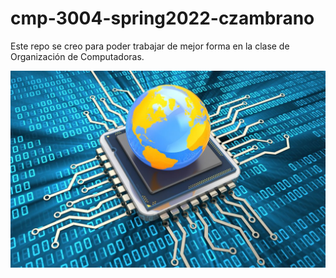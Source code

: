 # cmp-3004-spring2022-czambrano

Este repo se creo para poder trabajar de mejor forma en la clase de Organización de Computadoras. 

![Computer Architecture](Welcome-1080x675.jpg)
